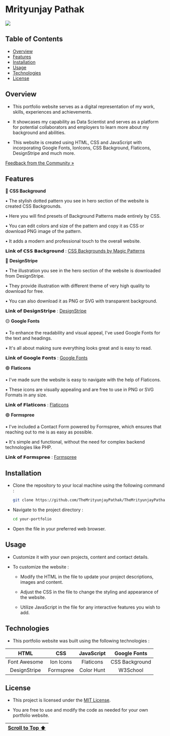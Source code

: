 # Mrityunjay Pathak

<a href="https://themrityunjaypathak.github.io/"><img src="https://github.com/user-attachments/assets/23052054-cbd8-42ab-a703-c7e7f701b873"></a>

## Table of Contents
- [Overview](#overview)
- [Features](#features)
- [Installation](#installation)
- [Usage](#usage)
- [Technologies](#technologies)
- [License](#license)

## Overview

- This portfolio website serves as a digital representation of my work, skills, experiences and achievements.

- It showcases my capability as Data Scientist and serves as a platform for potential collaborators and employers to learn more about my background and abilities.

- This website is created using HTML, CSS and JavaScript with incorporating Google Fonts, IonIcons, CSS Background, Flaticons, DesignStripe and much more.

[Feedback from the Community »](https://www.kaggle.com/discussions/accomplishments/520952)

## Features

🔵 **CSS Background**

• The stylish dotted pattern you see in hero section of the website is created CSS Backgrounds.

• Here you will find presets of Background Patterns made entirely by CSS.

• You can edit colors and size of the pattern and copy it as CSS or download PNG image of the pattern.

• It adds a modern and professional touch to the overall website.

𝗟𝗶𝗻𝗸 𝗼𝗳 𝗖𝗦𝗦 𝗕𝗮𝗰𝗸𝗴𝗿𝗼𝘂𝗻𝗱 : [CSS Backgrounds by Magic Patterns](https://www.magicpattern.design/tools/css-backgrounds)

🔴 **DesignStripe**

• The illustration you see in the hero section of the website is downloaded from DesignStripe.

• They provide illustration with different theme of very high quality to download for free. 

• You can also download it as PNG or SVG with transparent background.

𝗟𝗶𝗻𝗸 𝗼𝗳 𝗗𝗲𝘀𝗶𝗴𝗻𝗦𝘁𝗿𝗶𝗽𝗲 : [DesignStripe](https://designstripe.com/)

🟡 **Google Fonts**

• To enhance the readability and visual appeal, I've used Google Fonts for the text and headings.

• It's all about making sure everything looks great and is easy to read.

𝗟𝗶𝗻𝗸 𝗼𝗳 𝗚𝗼𝗼𝗴𝗹𝗲 𝗙𝗼𝗻𝘁𝘀 : [Google Fonts](https://fonts.google.com/)

🟢 **Flaticons**

• I've made sure the website is easy to navigate with the help of Flaticons.

• These icons are visually appealing and are free to use in PNG or SVG Formats in any size.

𝗟𝗶𝗻𝗸 𝗼𝗳 𝗙𝗹𝗮𝘁𝗶𝗰𝗼𝗻𝘀 : [Flaticons](https://www.flaticon.com/)

🟣 **Formspree**

• I've included a Contact Form powered by Formspree, which ensures that reaching out to me is as easy as possible.

• It's simple and functional, without the need for complex backend technologies like PHP.

𝗟𝗶𝗻𝗸 𝗼𝗳 𝗙𝗼𝗿𝗺𝘀𝗽𝗿𝗲𝗲 : [Formspree](https://formspree.io/)

## Installation

- Clone the repository to your local machine using the following command :
   ```bash
   git clone https://github.com/TheMrityunjayPathak/TheMrityunjayPathak.github.io.git
   ```

- Navigate to the project directory :
   ```bash
   cd your-portfolio
   ```

- Open the file in your preferred web browser. 

## Usage

- Customize it with your own projects, content and contact details.

- To customize the website :

   - Modify the HTML in the file to update your project descriptions, images and content.
  
   - Adjust the CSS in the file to change the styling and appearance of the website.
  
   - Utilize JavaScript in the file for any interactive features you wish to add.

## Technologies

- This portfolio website was built using the following technologies :

| HTML | CSS | JavaScript | Google Fonts |
| :---: | :---: | :---: | :---: |
| Font Awesome | Ion Icons | Flaticons | CSS Background |
| DesignStripe | Formspree | Color Hunt | W3School |

## License

- This project is licensed under the [MIT License](LICENSE).

- You are free to use and modify the code as needed for your own portfolio website.

| [Scroll to Top ⬆️](#mrityunjay-pathak) |
|:---:|
